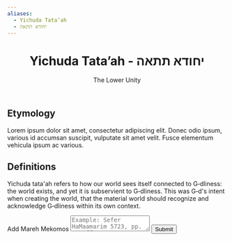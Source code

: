 ```yaml
---
aliases:
  - Yichuda Tata’ah
  - יחודא תתאה
---
```

<div class="card">
	<header>
		<h1>Yichuda Tata’ah - יחודא תתאה</h1>
		<p class="subtitle"> The Lower Unity</p>
</div>

## Etymology

Lorem ipsum dolor sit amet, consectetur adipiscing elit. Donec odio ipsum, various id accumsan suscipit, vulputate sit amet velit. Fusce elementum vehicula ipsum ac various.

## Definitions

Yichuda tata'ah refers to how our world sees itself connected to G‑dliness: the world exists, and yet it is subservient to G‑dliness. This was G‑d's intent when creating the world, that the material world should recognize and acknowledge G‑dliness within its own context.

<div class="rectangle">
  <form action="https://submit-form.com/PyS1Ogeqs">
	<input type="hidden" name="page-id" value="YichudaTatah">
	<label for="message">Add Mareh Mekomos</label>
	<textarea
	  id="message"
	  name="message"
	  placeholder="Example: Sefer HaMaamarim 5723, pp. 111 ff."
	  required
	></textarea>
	<button type="submit">Submit</button>
  </form>
</div>
